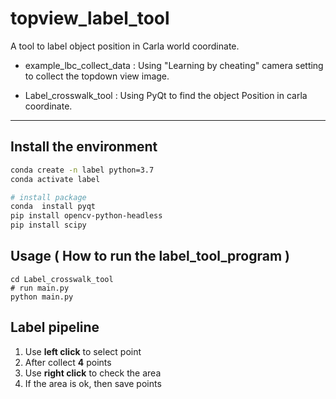 # topview_label_tool
A tool to label object position in Carla world coordinate.


- example_lbc_collect_data : 
Using "Learning by cheating" camera setting to collect the topdown view image.

- Label_crosswalk_tool :
Using PyQt to find the object Position in carla coordinate. 
---


## Install the environment

```bash
conda create -n label python=3.7
conda activate label

# install package
conda  install pyqt
pip install opencv-python-headless
pip install scipy
```


## Usage ( How to run the label_tool_program )
```
cd Label_crosswalk_tool 
# run main.py
python main.py
```

## Label pipeline

1. Use **left click** to select point
2. After collect **4** points
3. Use **right click** to check the area
4. If the area is ok, then save points




